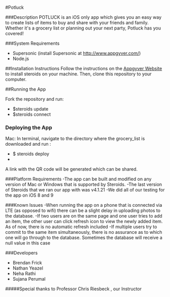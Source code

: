 #Potluck 




###Description
POTLUCK is an iOS only app which gives you an easy way to create lists of items to buy and share with your friends and family. Whether it's a grocery list or planning out your next party, Potluck has you covered!

###System Requirements

* Supersonic (install Supersonic at http://www.appgyver.com/) 
* Node.js


##Installation Instructions
Follow the instructions on the [Appgyver Website](https://academy.appgyver.com/installwizard/steps#/home) to install steroids on your machine. Then, clone this repository to your computer.


##Running the App

Fork the repository and run: 

+ $steroids update
+ $steroids connect

### Deploying the App

Mac: In terminal, navigate to the directory where the grocery_list is downloaded and run :

+ $ steroids deploy
+ 
A link with the QR code will be generated which can be shared.



###Platform Requirements
-The app can be built and modified on any version of Mac or Windows that is supported by Steroids.
-The last version of Steroids that we ran our app with was v4.1.21
-We did all of our testing for the app on iOS 8 and 9

###Known Issues
-When running the app on a phone that is connected via LTE (as opposed to wifi) there can be a slight delay in uploading photos to the database.
-If two users are on the same page and one user tries to add an item, the other user can click refresh icon to view the newly added item. As of now, there is no automatic refresh included
-If multiple users try to commit to the same item simultaneously, there is no assurance as to which one will go through to the database. Sometimes the database will receive a null value in this case



###Developers

* Brendan Frick
* Nathan Yeazel
* Neha Rathi
* Sujana Perumal


#####Special thanks to Professor Chris Riesbeck , our Instructor
